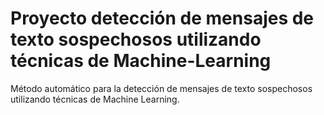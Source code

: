 # Proyecto detección de mensajes de texto sospechosos utilizando técnicas de Machine-Learning
Método automático para la detección de mensajes de texto sospechosos utilizando​  técnicas de Machine Learning.​
